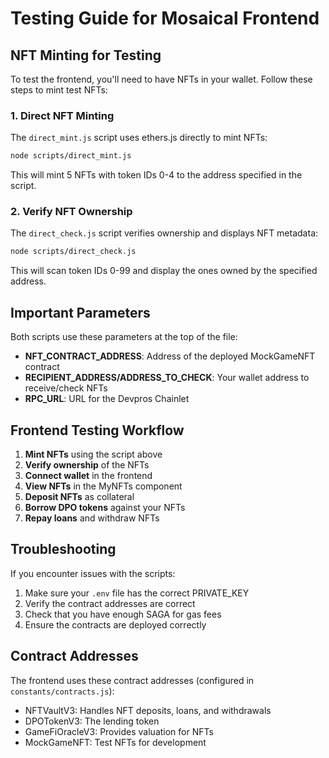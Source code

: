 # Testing Guide for Mosaical Frontend

## NFT Minting for Testing

To test the frontend, you'll need to have NFTs in your wallet. Follow these steps to mint test NFTs:

### 1. Direct NFT Minting
The `direct_mint.js` script uses ethers.js directly to mint NFTs:

```bash
node scripts/direct_mint.js
```

This will mint 5 NFTs with token IDs 0-4 to the address specified in the script.

### 2. Verify NFT Ownership
The `direct_check.js` script verifies ownership and displays NFT metadata:

```bash
node scripts/direct_check.js
```

This will scan token IDs 0-99 and display the ones owned by the specified address.

## Important Parameters

Both scripts use these parameters at the top of the file:

- **NFT_CONTRACT_ADDRESS**: Address of the deployed MockGameNFT contract
- **RECIPIENT_ADDRESS/ADDRESS_TO_CHECK**: Your wallet address to receive/check NFTs
- **RPC_URL**: URL for the Devpros Chainlet

## Frontend Testing Workflow

1. **Mint NFTs** using the script above
2. **Verify ownership** of the NFTs 
3. **Connect wallet** in the frontend
4. **View NFTs** in the MyNFTs component
5. **Deposit NFTs** as collateral
6. **Borrow DPO tokens** against your NFTs
7. **Repay loans** and withdraw NFTs

## Troubleshooting

If you encounter issues with the scripts:

1. Make sure your `.env` file has the correct PRIVATE_KEY
2. Verify the contract addresses are correct
3. Check that you have enough SAGA for gas fees
4. Ensure the contracts are deployed correctly

## Contract Addresses

The frontend uses these contract addresses (configured in `constants/contracts.js`):
- NFTVaultV3: Handles NFT deposits, loans, and withdrawals
- DPOTokenV3: The lending token
- GameFiOracleV3: Provides valuation for NFTs
- MockGameNFT: Test NFTs for development 